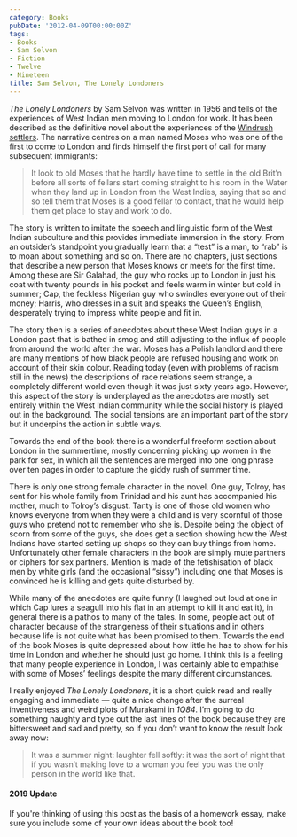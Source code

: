 ```yaml
---
category: Books
pubDate: '2012-04-09T00:00:00Z'
tags:
- Books
- Sam Selvon
- Fiction
- Twelve
- Nineteen
title: Sam Selvon, The Lonely Londoners
---
```

_The Lonely Londoners_ by Sam Selvon was written in 1956 and tells of the experiences of West Indian men moving to London for work. It has been described as the definitive novel about the experiences of the [Windrush settlers](http://www.nationalarchives.gov.uk/museum/item.asp?item_id=50). The narrative centres on a man named Moses who was one of the first to come to London and finds himself the first port of call for many subsequent immigrants:

> It look to old Moses that he hardly have time to settle in the old Brit’n before all sorts of fellars start coming straight to his room in the Water when they land up in London from the West Indies, saying that so and so tell them that Moses is a good fellar to contact, that he would help them get place to stay and work to do.

The story is written to imitate the speech and linguistic form of the West Indian subculture and this provides immediate immersion in the story. From an outsider’s standpoint you gradually learn that a “test” is a man, to “rab” is to moan about something and so on. There are no chapters, just sections that describe a new person that Moses knows or meets for the first time. Among these are Sir Galahad, the guy who rocks up to London in just his coat with twenty pounds in his pocket and feels warm in winter but cold in summer; Cap, the feckless Nigerian guy who swindles everyone out of their money; Harris, who dresses in a suit and speaks the Queen’s English, desperately trying to impress white people and fit in.

The story then is a series of anecdotes about these West Indian guys in a London past that is bathed in smog and still adjusting to the influx of people from around the world after the war. Moses has a Polish landlord and there are many mentions of how black people are refused housing and work on account of their skin colour. Reading today (even with problems of racism still in the news) the descriptions of race relations seem strange, a completely different world even though it was just sixty years ago. However, this aspect of the story is underplayed as the anecdotes are mostly set entirely within the West Indian community while the social history is played out in the background. The social tensions are an important part of the story but it underpins the action in subtle ways.

Towards the end of the book there is a wonderful freeform section about London in the summertime, mostly concerning picking up women in the park for sex, in which all the sentences are merged into one long phrase over ten pages in order to capture the giddy rush of summer time.

There is only one strong female character in the novel. One guy, Tolroy, has sent for his whole family from Trinidad and his aunt has accompanied his mother, much to Tolroy’s disgust. Tanty is one of those old women who knows everyone from when they were a child and is very scornful of those guys who pretend not to remember who she is. Despite being the object of scorn from some of the guys, she does get a section showing how the West Indians have started setting up shops so they can buy things from home. Unfortunately other female characters in the book are simply mute partners or ciphers for sex partners. Mention is made of the fetishisation of black men by white girls (and the occasional “sissy”) including one that Moses is convinced he is killing and gets quite disturbed by.

While many of the anecdotes are quite funny (I laughed out loud at one in which Cap lures a seagull into his flat in an attempt to kill it and eat it), in general there is a pathos to many of the tales. In some, people act out of character because of the strangeness of their situations and in others because life is not quite what has been promised to them. Towards the end of the book Moses is quite depressed about how little he has to show for his time in London and whether he should just go home. I think this is a feeling that many people experience in London, I was certainly able to empathise with some of Moses’ feelings despite the many different circumstances.

I really enjoyed _The Lonely Londoners_, it is a short quick read and really engaging and immediate — quite a nice change after the surreal inventiveness and weird plots of Murakami in _1Q84_. I’m going to do something naughty and type out the last lines of the book because they are bittersweet and sad and pretty, so if you don’t want to know the result look away now:

> It was a summer night: laughter fell softly: it was the sort of night that if you wasn’t making love to a woman you feel you was the only person in the world like that.

#### 2019 Update
If you're thinking of using this post as the basis of a homework essay, make sure you include some of your own ideas about the book too!